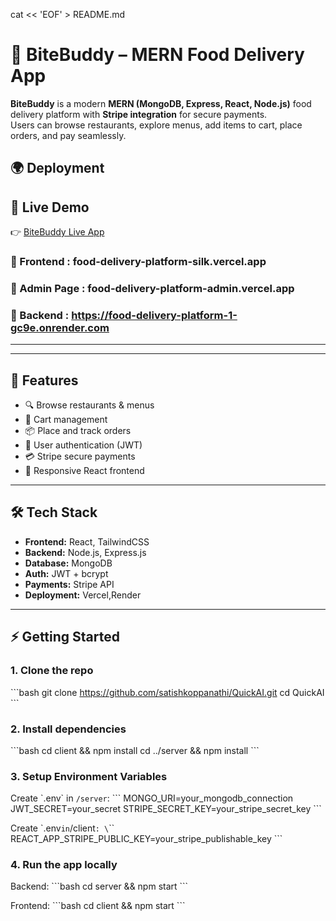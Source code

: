 cat << 'EOF' > README.md
# 🍔 BiteBuddy – MERN Food Delivery App 

**BiteBuddy** is a modern **MERN (MongoDB, Express, React, Node.js)** food delivery platform with **Stripe integration** for secure payments.  
Users can browse restaurants, explore menus, add items to cart, place orders, and pay seamlessly.
## 🌍 Deployment 
## 🔗 Live Demo
👉 [BiteBuddy Live App](food-delivery-platform-silk.vercel.app) 

### 🔹 Frontend : food-delivery-platform-silk.vercel.app
### 🔹 Admin Page : food-delivery-platform-admin.vercel.app
### 🔹 Backend : https://food-delivery-platform-1-gc9e.onrender.com

 

---
---

## 🚀 Features
- 🔍 Browse restaurants & menus  
- 🛒 Cart management  
- 📦 Place and track orders  
- 👤 User authentication (JWT)  
- 💳 Stripe secure payments  
- 🎨 Responsive React frontend  

---

## 🛠️ Tech Stack
- **Frontend:** React, TailwindCSS  
- **Backend:** Node.js, Express.js  
- **Database:** MongoDB  
- **Auth:** JWT + bcrypt  
- **Payments:** Stripe API
- **Deployment:** Vercel,Render 

---

## ⚡ Getting Started

### 1. Clone the repo
\`\`\`bash
git clone https://github.com/satishkoppanathi/QuickAI.git
cd QuickAI
\`\`\`

### 2. Install dependencies
\`\`\`bash
cd client && npm install
cd ../server && npm install
\`\`\`

### 3. Setup Environment Variables
Create \`.env\` in `/server`:
\`\`\`
MONGO_URI=your_mongodb_connection
JWT_SECRET=your_secret
STRIPE_SECRET_KEY=your_stripe_secret_key
\`\`\`

Create \`.env` in `/client`:
\`\`\`
REACT_APP_STRIPE_PUBLIC_KEY=your_stripe_publishable_key
\`\`\`

### 4. Run the app locally
Backend:
\`\`\`bash
cd server && npm start
\`\`\`

Frontend:
\`\`\`bash
cd client && npm start
\`\`\`
